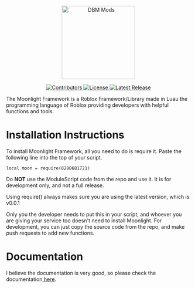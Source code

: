 <p align="center">
    <a title="Moonlight" href="https://discord.gg/Qebv3Cj5PJ" target="_blank">
         <img src="https://cdn.discordapp.com/attachments/921495629035896866/921935377332314133/Untitled_Artwork.png" width="200" alt="DBM Mods" />
    </a>
</p>
<p align="center">
    <a title="Contributors" href="https://github.com/callmehSpear/Moonlight-Framework/contributors" target="_blank">
        <img src="https://img.shields.io/github/contributors/callmehSpear/Moonlight-Framework.svg?style=flat-square" alt="Contributors" />
    </a>
    <a title="License" href="https://github.com/callmehSpear/Moonlight-Framework/blob/master/LICENSE.md" target="_blank">
        <img src="https://img.shields.io/github/license/callmehSpear/Moonlight-Framework.svg?style=flat-square" alt="License" />
    </a>
    <a title="Release" href="https://github.com/callmehSpear/Moonlight-Framework/releases" target="_blank">
        <img src="https://img.shields.io/github/release/callmehSpear/Moonlight-Framework.svg?style=flat-square" alt="Latest Release" />
    </a>
</p>
    
The Moonlight Framework is a Roblox Framework/Library made in Luau the programming language of Roblox providing developers with helpful functions and tools.
    
# Installation Instructions
To install Moonlight Framework, all you need to do is require it. Paste the following line into the top of your script.
```
local moon = require(8288681721)
```
Do <b>NOT</b> use the ModuleScript code from the repo and use it. It is for development only, and not a full release.

Using require() always makes sure you are using the latest version, which is v0.0.1

Only you the developer needs to put this in your script, and whoever you are giving your service too doesn't need to install Moonlight.
For development, you can just copy the source code from the repo, and make push requests to add new functions.

# Documentation
I believe the documentation is very good, so please check the documentation<a href="https://github.com/callmehSpear/Moonlight-Framework/wiki"> here</a>.
